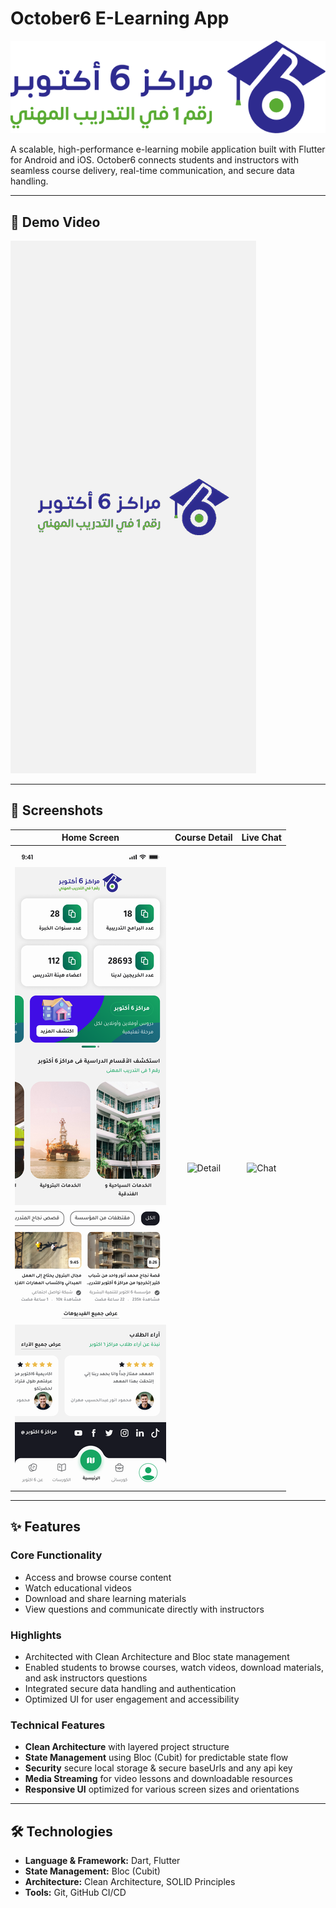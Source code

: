 # October6 E-Learning App

![October6 Logo](assets/logo_with_text.svg)

A scalable, high-performance e-learning mobile application built with Flutter for Android and iOS. October6 connects students and instructors with seamless course delivery, real-time communication, and secure data handling.

---

## 🚀 Demo Video

[![Watch the Demo](assets/video-thumbnail.png)](https://vimeo.com/1082519941/aac489d09d?share=copy)

---

## 📸 Screenshots

| Home Screen | Course Detail | Live Chat |
|:-----------:|:-------------:|:---------:|
| ![Home](assets/الرئيسية.png) | ![Detail](./assets/screenshots/detail.png) | ![Chat](./assets/screenshots/chat.png) |

---

## ✨ Features

### Core Functionality

- Access and browse course content  
- Watch educational videos  
- Download and share learning materials  
- View questions and communicate directly with instructors

### Highlights

- Architected with Clean Architecture and Bloc state management  
- Enabled students to browse courses, watch videos, download materials, and ask instructors questions  
- Integrated secure data handling and authentication  
- Optimized UI for user engagement and accessibility

### Technical Features

- **Clean Architecture** with layered project structure 
- **State Management** using Bloc (Cubit) for predictable state flow  
- **Security** secure local storage & secure baseUrls and any api key 
- **Media Streaming** for video lessons and downloadable resources  
- **Responsive UI** optimized for various screen sizes and orientations

---

## 🛠️ Technologies

- **Language & Framework:** Dart, Flutter
- **State Management:** Bloc (Cubit)
- **Architecture:** Clean Architecture, SOLID Principles
- **Tools:** Git, GitHub CI/CD

